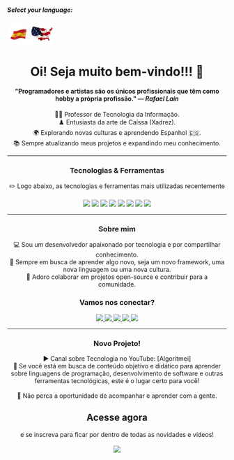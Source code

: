 ##### Select your language: 

<div>
<img src="espanha.png" alt="Bandeira da Espanha" style="width:10%">
<img src="estadosunidos.png" alt="Bandeira dos Estados Unidos" style="width:10%">
</div>

<h1 align="center">Oi! Seja muito bem-vindo!!! 🖖 </h1>

<div align="center">
    <h4>"Programadores e artistas são os únicos profissionais que têm como hobby a própria profissão." — <i>Rafael Lain</i></h4>
</div>

<div align="center">
    👨‍🏫 Professor de Tecnologia da Informação.
</div>
<div align="center">
   ♟️ Entusiasta da arte de Caíssa (Xadrez).  
</div>
<div align="center">
   🌍 Explorando novas culturas e aprendendo Espanhol 🇪🇸.  
</div>
<div align="center">
   📚 Sempre atualizando meus projetos e expandindo meu conhecimento.  
</div>

---

<div align="center">
    <h3>Tecnologias & Ferramentas</h3>
    ✏️ Logo abaixo, as tecnologias e ferramentas mais utilizadas recentemente 
</div>
<br>
    <div align="center">
    <img src="https://img.shields.io/badge/Python-FFD43B?style=for-the-badge&logo=python&logoColor=blue"> 
    <img src="https://img.shields.io/badge/JavaScript-323330?style=for-the-badge&logo=javascript&logoColor=F7DF1E"> 
    <img src="https://img.shields.io/badge/PHP-777BB4?style=for-the-badge&logo=php&logoColor=white"> 
    <img src="https://img.shields.io/badge/CSS3-1572B6?style=for-the-badge&logo=css3&logoColor=white">
    <img src="https://img.shields.io/badge/HTML5-E34F26?style=for-the-badge&logo=html5&logoColor=white"> 
    <img src="https://img.shields.io/badge/Laravel-FF2D20?style=for-the-badge&logo=laravel&logoColor=white">
    <img src="https://img.shields.io/badge/MySQL-005C84?style=for-the-badge&logo=mysql&logoColor=white">
    <img src="https://img.shields.io/badge/Canva-%2300C4CC.svg?&style=for-the-badge&logo=Canva&logoColor=white"
</div>

---

<div align="center">
    <h3>Sobre mim</h3>
        <div align="center">
            💻 Sou um desenvolvedor apaixonado por tecnologia e por compartilhar conhecimento.
        </div>
        <div align="center">
            🚀 Sempre em busca de aprender algo novo, seja um novo framework, uma nova linguagem ou uma nova cultura. 
        </div>
        <div align="center">
        🤝 Adoro colaborar em projetos open-source e contribuir para a comunidade. 
        </div>
</div>

<div align="center">
    <h3>Vamos nos conectar?</h3>
    <a href="https://www.linkedin.com/in/pedro-ricardo-de-campos/" target="_blank">
        <img src="https://img.shields.io/badge/LinkedIn-0077B5?style=for-the-badge&logo=linkedin&logoColor=white">
    </a>
    <a href="https://instagram.com/pedrordcampos75" target="_blank">
        <img loading="lazy" src="https://img.shields.io/badge/-Instagram-%23E4405F?style=for-the-badge&logo=instagram&logoColor=white" target="_blank">
    </a>
    <a href="mailto:pedro.rdcampos@hotmail.com">
        <img src="https://img.shields.io/badge/Email-D14836?style=for-the-badge&logo=gmail&logoColor=white">
    </a>
    <a href="https://wa.me/5515997523275" target="_blank">
        <img src="https://img.shields.io/badge/WhatsApp-25D366?style=for-the-badge&logo=whatsapp&logoColor=white">
    </a>
    <a href="https://www.duolingo.com/profile/PedroRdCampos75" target="_blank">
        <img src="https://img.shields.io/badge/Duolingo-58CC02?style=for-the-badge&logo=duolingo&logoColor=white">
    </a>
</div>

---

<div align="center">
    <h3>Novo Projeto!</h3>        
    <div align="center">
    ▶️ Canal sobre Tecnologia no YouTube: [Algoritmei] 
    </div>
    <div align="center">
    🎥 Se você está em busca de conteúdo objetivo e didático para aprender sobre linguagens de programação, desenvolvimento de software e outras ferramentas tecnológicas, este é o lugar certo para você!
    </div>
</div>
    <br>
<div align="center">
    🔔 Não perca a oportunidade de acompanhar e aprender com a gente. <h2>Acesse agora</h2> e se inscreva para ficar por dentro de todas as novidades e vídeos!
</div>
    <br>
<div align="center">
        <a href="https://www.youtube.com/@algoritmei" target="_blank">
            <img src="https://img.shields.io/badge/YouTube-FF0000?style=for-the-badge&logo=youtube&logoColor=white">
        </a>
    </div>
</div>


